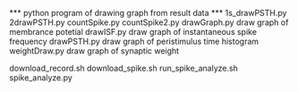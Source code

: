 *** python program of drawing graph from result data ***
1s_drawPSTH.py
2drawPSTH.py
countSpike.py
countSpike2.py
drawGraph.py      draw graph of membrance potetial
drawISF.py        draw graph of instantaneous spike frequency
drawPSTH.py       draw graph of peristimulus time histogram
weightDraw.py     draw graph of synaptic weight

download_record.sh
download_spike.sh
run_spike_analyze.sh
spike_analyze.py
